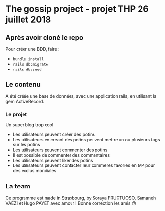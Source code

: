 # The gossip project - projet THP 26 juillet 2018

## Après avoir cloné le repo

Pour créer une BDD, faire :
- `bundle install`
- `rails db:migrate`
- `rails db:seed`

## Le contenu

A été créée une base de données, avec une application rails, en utilisant la gem ActiveRecord.

### Le projet

Un super blog trop cool

- Les utilisateurs peuvent créer des potins
- Les utilisateurs en créant des potins peuvent mettre un ou plusieurs tags sur les potins
- Les utilisateurs peuvent commenter des potins
- Il est possible de commenter des commentaires
- Les utilisateurs peuvent liker des potins
- Les utilisateurs peuvent contacter leur commères favories en MP pour des exclus mondiales

## La team

Ce programme est made in Strasbourg, by Soraya FRUCTUOSO, Samaneh VAEZI et Hugo PAYET avec amour ! Bonne correction les amis :kissing_heart:
